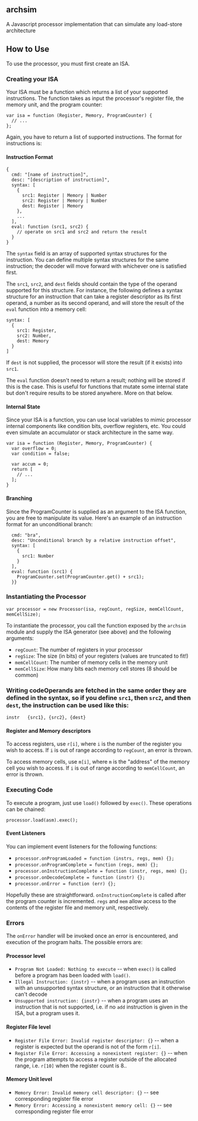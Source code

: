 ## archsim
A Javascript processor implementation that can simulate any load-store architecture

## How to Use
To use the processor, you must first create an ISA.

### Creating your ISA
Your ISA must be a function which returns a list of your supported instructions. The function takes as input the processor's register file, the memory unit, and the program counter:

```
var isa = function (Register, Memory, ProgramCounter) {
  // ...
};
```

Again, you have to return a list of supported instructions. The format for instructions is:

#### Instruction Format
```
{
  cmd: "[name of instruction]",
  desc: "[description of instruction]",
  syntax: [
    {
      src1: Register | Memory | Number
      src2: Register | Memory | Number
      dest: Register | Memory
    },
    ...
  ],
  eval: function (src1, src2) {
    // operate on src1 and src2 and return the result
  }
}
```

The `syntax` field is an array of supported syntax structures for the instruction. You can define multiple syntax structures for the same instruction; the decoder will move forward with whichever one is satisfied first.

The `src1`, `src2`, and `dest` fields should contain the type of the operand supported for this structure. For instance, the following defines a syntax structure for an instruction that can take a register descriptor as its first operand, a number as its second operand, and will store the result of the `eval` function into a memory cell:

```
syntax: [
  {
    src1: Register,
    src2: Number,
    dest: Memory
  }
]
```

If `dest` is not supplied, the processor will store the result (if it exists) into `src1`.

The `eval` function doesn't need to return a result; nothing will be stored if this is the case. This is useful for functions that mutate some internal state but don't require results to be stored anywhere. More on that below.

#### Internal State
Since your ISA is a function, you can use local variables to mimic processor internal components like condition bits, overflow registers, etc. You could even simulate an accumulator or stack architecture in the same way.

```
var isa = function (Register, Memory, ProgramCounter) {
  var overflow = 0;
  var condition = false;

  var accum = 0;
  return [
    // ...
  ];
}
```

#### Branching
Since the ProgramCounter is supplied as an argument to the ISA function, you are free to manipulate its value. Here's an example of an instruction format for an unconditional branch:

```{
  cmd: "bra",
  desc: "Unconditional branch by a relative instruction offset",
  syntax: [
    {
      src1: Number
    }
  ],
  eval: function (src1) {
    ProgramCounter.set(ProgramCounter.get() + src1);
  }}
```

### Instantiating the Processor
```
var processor = new Processor(isa, regCount, regSize, memCellCount, memCellSize);
```

To instantiate the processor, you call the function exposed by the `archsim` module and supply the ISA generator (see above) and the following arguments:

- `regCount`: The number of registers in your processor
- `regSize`: The size (in bits) of your registers (values are truncated to fit!)
- `memCellCount`: The number of memory cells in the memory unit
- `memCellSize`: How many bits each memory cell stores (8 should be common)

### Writing codeOperands are fetched in the same order they are defined in the syntax, so if you define `src1`, then `src2`, and then `dest`, the instruction can be used like this:

```
instr   {src1}, {src2}, {dest}
```

#### Register and Memory descriptors
To access registers, use `r[i]`, where `i` is the number of the register you wish to access. If `i` is out of range according to `regCount`, an error is thrown.

To access memory cells, use `m[i]`, where `m` is the "address" of the memory cell you wish to access. If `i` is out of range according to `memCellCount`, an error is thrown.

### Executing Code
To execute a program, just use `load()` followed by `exec()`. These operations can be chained:

```
processor.load(asm).exec();
```

#### Event Listeners
You can implement event listeners for the following functions:

- `processor.onProgramLoaded = function (instrs, regs, mem) {};`
- `processor.onProgramComplete = function (regs, mem) {};`
- `processor.onInstructionComplete = function (instr, regs, mem) {};`
- `processor.onDecodeComplete = function (instr) {};`
- `processor.onError = function (err) {};`
 
Hopefully these are straightforward. `onInstructionComplete` is called after the program counter is incremented. `regs` and `mem` allow access to the contents of the register file and memory unit, respectively.
 
### Errors
The `onError` handler will be invoked once an error is encountered, and execution of the program halts. The possible errors are:

#### Processor level
- `Program Not Loaded: Nothing to execute` -- when `exec()` is called before a program has been loaded with `load()`.
- `Illegal Instruction: {instr}` -- when a program uses an instruction with an unsupported syntax structure, or an instruction that it otherwise can't decode
- `Unsupported instruction: {instr}` -- when a program uses an instruction that is not supported, i.e. if no `add` instruction is given in the ISA, but a program uses it.

#### Register File level
- `Register File Error: Invalid register descriptor: {}` -- when a register is expected but the operand is not of the form `r[i]`.
- `Register File Error: Accessing a nonexistent register: {}` -- when the program attempts to access a register outside of the allocated range, i.e. `r[10]` when the register count is 8..

#### Memory Unit level
- `Memory Error: Invalid memory cell descriptor: {}` -- see corresponding register file error
- `Memory Error: Accessing a nonexistent memory cell: {}` -- see corresponding register file error
